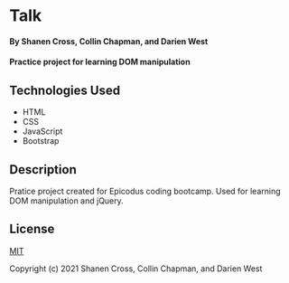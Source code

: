 # Talk
#### By Shanen Cross, Collin Chapman, and Darien West
#### Practice project for learning DOM manipulation

## Technologies Used
* HTML
* CSS
* JavaScript
* Bootstrap

## Description

Pratice project created for Epicodus coding bootcamp. Used for learning DOM manipulation and jQuery.

## License

[MIT](https://choosealicense.com/licenses/mit/)

Copyright (c) 2021 Shanen Cross, Collin Chapman, and Darien West